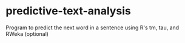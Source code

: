 predictive-text-analysis
========================

Program to predict the next word in a sentence using R's tm, tau, and RWeka (optional)
